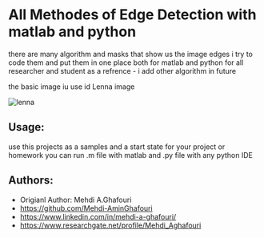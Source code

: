 All Methodes of Edge Detection with matlab and python
====================================
there are many algorithm and masks that show us the image edges i try to code them and put them in one place both for matlab and python for all researcher and student as a refrence - i add other algorithm in future

the basic image iu use id Lenna image

![lenna](https://github.com/Mehdi-AminGhafouri/University/blob/edge_detection/Lena.png)

Usage:
------
use this projects as a samples and a start state for your project or homework
you can run .m file with matlab and .py file with any python IDE




Authors:
--------
* Origianl Author: Mehdi A.Ghafouri
* https://github.com/Mehdi-AminGhafouri
* https://www.linkedin.com/in/mehdi-a-ghafouri/
* https://www.researchgate.net/profile/Mehdi_Aghafouri

